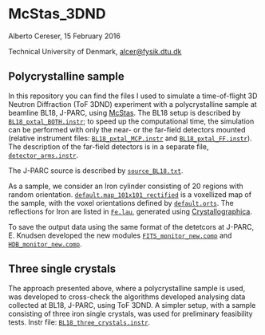 # McStas_3DND

Alberto Cereser, 15 February 2016

Technical University of Denmark, alcer@fysik.dtu.dk

## Polycrystalline sample

In this repository you can find the files I used to simulate a time-of-flight 3D Neutron Diffraction (ToF 3DND) experiment with a polycrystalline sample at beamline BL18, J-PARC, using [McStas](http://www.mcstas.org/). The BL18 setup is described by [`BL18_pxtal_BOTH.instr`](https://github.com/albusdemens/McStas_3DND/blob/master/BL18_pxtal_BOTH.instr); to speed up the computational time, the simulation can be performed with only the near- or the far-field detectors mounted (relative instrument files: [`BL18_pxtal_MCP.instr`](https://github.com/albusdemens/McStas_3DND/blob/master/BL18_pxtal_MCP.instr) and [`BL18_pxtal_FF.instr`](https://github.com/albusdemens/McStas_3DND/blob/master/BL18_pxtal_FF.instr)). The description of the far-field detectors is in a separate file, [`detector_arms.instr`](https://github.com/albusdemens/McStas_3DND/blob/master/detector_arms.instr).

The J-PARC source is described by [`source_BL18.txt`](https://github.com/albusdemens/McStas_3DND/blob/master/source_BL18.txt).

As a sample, we consider an Iron cylinder consisting of 20 regions with random orientation. [`default.map_101x101_rectified`](https://github.com/albusdemens/McStas_3DND/blob/master/default.map_101x101_rectified) is a voxellized map of the sample, with the voxel orientations defined by [`default.orts`](https://github.com/albusdemens/McStas_3DND/blob/master/default.orts). The reflections for Iron are listed in [`Fe.lau`](https://github.com/albusdemens/McStas_3DND/blob/master/Fe.lau), generated using [Crystallographica](http://www.oxcryo.com/cg/crystallographica/).

To save the output data using the same format of the detetcors at J-PARC, E. Knudsen developed the new modules [`FITS_monitor_new.comp`](https://github.com/albusdemens/McStas_3DND/blob/master/FITS_monitor_new.comp) and [`HDB_monitor_new.comp`](https://github.com/albusdemens/McStas_3DND/blob/master/HDB_monitor_new.comp). 

## Three single crystals

The approach presented above, where a polycrystalline sample is used, was developed to cross-check the algorithms developed analysing data collected at BL18, J-PARC, using ToF 3DND. A simpler setup, with a sample consisting of three iron single crystals, was used for preliminary feasibility tests. Instr file: [`BL18_three_crystals.instr`](McStas_3DND/BL18_three_crystals.instr).
